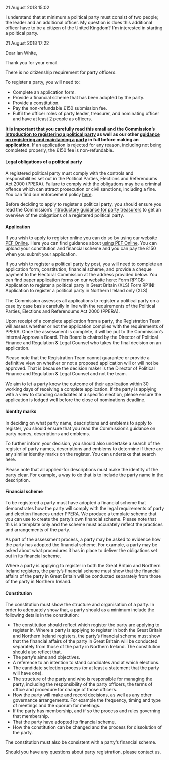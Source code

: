 21 August 2018 15:02

I understand that at minimum a political party must consist of two people; the leader and an additional officer. My question is does this additional officer have to be a citizen of the United Kingdom? I'm interested in starting a political party.



21 August 2018 17:22

Dear Ian White,

Thank you for your email.

There is no citizenship requirement for party officers.

To register a party, you will need to:
- Complete an application form.
- Provide a financial scheme that has been adopted by the party.
- Provide a constitution.
- Pay the non-refundable £150 submission fee.
- Fulfil the officer roles of party leader, treasurer, and nominating officer and have at least 2 people as officers. 

**It is important that you carefully read this email and the Commission’s [Introduction to registering a political party](http://www.electoralcommission.org.uk/__data/assets/pdf_file/0004/107680/intro-registration-rp.pdf) as well as our other [guidance on registering and maintaining a party](http://www.electoralcommission.org.uk/i-am-a/party-or-campaigner/guidance-for-political-parties/registering-and-maintaining-a-party) in full before making an application.**  If an application is rejected for any reason, including not being completed properly, the £150 fee is non-refundable.

#### Legal obligations of a political party
A registered political party must comply with the controls and responsibilities set out in the Political Parties, Elections and Referendums Act 2000 (PPERA).  Failure to comply with the obligations may be a criminal offence which can attract prosecution or civil sanctions, including a fine. You can find our enforcement policy [here](http://www.electoralcommission.org.uk/__data/assets/pdf_file/0011/199703/April-2016-Enforcement-Policy.pdf). 

Before deciding to apply to register a political party, you should ensure you read the Commission’s [introductory guidance for party treasurers](http://www.electoralcommission.org.uk/__data/assets/pdf_file/0013/102262/intro-party-treasurer-rp.pdf) to get an overview of the obligations of a registered political party.

#### Application
If you wish to apply to register online you can do so by using our website [PEF Online](http://pefonline.electoralcommission.org.uk/Default.aspx). Here you can find guidance about [using PEF Online](http://www.electoralcommission.org.uk/__data/assets/pdf_file/0007/117799/sp-pefonline-rp-npc-rc.pdf). You can upload your constitution and financial scheme and you can pay the £150 when you submit your application. 

If you wish to register a political party by post, you will need to complete an application form, constitution, financial scheme, and provide a cheque payment to the Electoral Commission at the address provided below.  You can find paper application forms on our website here:
Form RP1GB: Application to register a political party in Great Britain (XLS)
Form RP1NI: Application to register a political party in Northern Ireland only (XLS)

The Commission assesses all applications to register a political party on a case by case basis carefully in line with the requirements of the Political Parties, Elections and Referendums Act 2000 (PPERA).

Upon receipt of a complete application from a party, the Registration Team will assess whether or not the application complies with the requirements of PPERA.  Once the assessment is complete, it will be put to the Commission’s internal Approvals Board.  This Board is chaired by the Director of Political Finance and Regulation & Legal Counsel who takes the final decision on an application.

Please note that the Registration Team cannot guarantee or provide a definitive view on whether or not a proposed application will or will not be approved.  That is because the decision maker is the Director of Political Finance and Regulation & Legal Counsel and not the team.

We aim to let a party know the outcome of their application within 30 working days of receiving a complete application.  If the party is applying with a view to standing candidates at a specific election, please ensure the application is lodged well before the close of nominations deadline. 

#### Identity marks
In deciding on what party name, descriptions and emblems to apply to register, you should ensure that you read the Commission’s guidance on party names, descriptions and emblems.

To further inform your decision, you should also undertake a search of the register of party names, descriptions and emblems to determine if there are any similar identity marks on the register.  You can undertake that search here.

Please note that all applied-for descriptions must make the identity of the party clear.  For example, a way to do that is to include the party name in the description.

#### Financial scheme
To be registered a party must have adopted a financial scheme that demonstrates how the party will comply with the legal requirements of party and election finances under PPERA.  We produce a template scheme that you can use to create the party’s own financial scheme.  Please note that this is a template only and the scheme must accurately reflect the practices and arrangements of the party.

As part of the assessment process, a party may be asked to evidence how the party has adopted the financial scheme.  For example, a party may be asked about what procedures it has in place to deliver the obligations set out in its financial scheme.

Where a party is applying to register in both the Great Britain and Northern Ireland registers, the party’s financial scheme must show that the financial affairs of the party in Great Britain will be conducted separately from those of the party in Northern Ireland.

#### Constitution
The constitution must show the structure and organisation of a party.  In order to adequately show that, a party should as a minimum include the following details in the constitution:

- The constitution should reflect which register the party are applying to register in. Where a party is applying to register in both the Great Britain and Northern Ireland registers, the party’s financial scheme must show that the financial affairs of the party in Great Britain will be conducted separately from those of the party in Northern Ireland.  The constitution should also reflect that.
- The party’s aims and objectives.
- A reference to an intention to stand candidates and at which elections.
- The candidate selection process (or at least a statement that the party will have one).
- The structure of the party and who is responsible for managing the party, including the responsibility of the party officers, the terms of office and procedure for change of those officers.
- How the party will make and record decisions, as well as any other governance arrangements.  For example the frequency, timing and type of meetings and the quorum for meetings.
- If the party has membership, and if so the process and rules governing that membership.
- That the party have adopted its financial scheme.
- How the constitution can be changed and the process for dissolution of the party.

The constitution must also be consistent with a party’s financial scheme.

Should you have any questions about party registration, please contact us.
